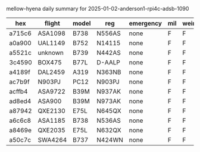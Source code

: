 mellow-hyena daily summary for 2025-01-02-anderson1-rpi4c-adsb-1090

|hex|flight|model|reg|emergency|mil|weirdo|
|--|--|--|--|--|--|--|
|a715c6|ASA1098|B738|N556AS|none|F|F|
|a0a900|UAL1149|B752|N14115|none|F|F|
|a5521c|unknown|B739|N442AS|none|F|F|
|3c4590|BOX475|B77L|D-AALP|none|F|F|
|a4189f|DAL2459|A319|N363NB|none|F|F|
|ac7b9f|N903PJ|PC12|N903PJ|none|F|F|
|acffb4|ASA9722|B39M|N937AK|none|F|F|
|ad8ed4|ASA900|B39M|N973AK|none|F|F|
|a87942|QXE2130|E75L|N645QX|none|F|F|
|a6c6c8|ASA1185|B738|N536AS|none|F|F|
|a8469e|QXE2035|E75L|N632QX|none|F|F|
|a50c7c|SWA4264|B737|N424WN|none|F|F|
